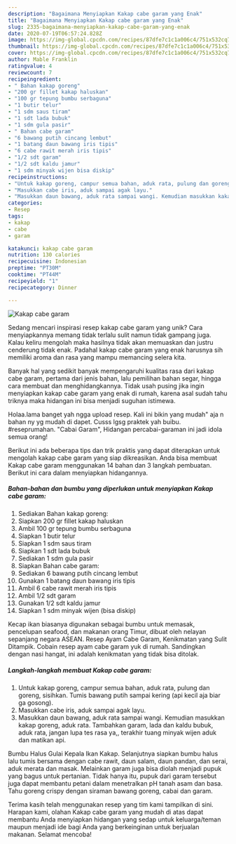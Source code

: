 ```yaml
---
description: "Bagaimana Menyiapkan Kakap cabe garam yang Enak"
title: "Bagaimana Menyiapkan Kakap cabe garam yang Enak"
slug: 2335-bagaimana-menyiapkan-kakap-cabe-garam-yang-enak
date: 2020-07-19T06:57:24.828Z
image: https://img-global.cpcdn.com/recipes/87dfe7c1c1a006c4/751x532cq70/kakap-cabe-garam-foto-resep-utama.jpg
thumbnail: https://img-global.cpcdn.com/recipes/87dfe7c1c1a006c4/751x532cq70/kakap-cabe-garam-foto-resep-utama.jpg
cover: https://img-global.cpcdn.com/recipes/87dfe7c1c1a006c4/751x532cq70/kakap-cabe-garam-foto-resep-utama.jpg
author: Mable Franklin
ratingvalue: 4
reviewcount: 7
recipeingredient:
- " Bahan kakap goreng"
- "200 gr fillet kakap haluskan"
- "100 gr tepung bumbu serbaguna"
- "1 butir telur"
- "1 sdm saus tiram"
- "1 sdt lada bubuk"
- "1 sdm gula pasir"
- " Bahan cabe garam"
- "6 bawang putih cincang lembut"
- "1 batang daun bawang iris tipis"
- "6 cabe rawit merah iris tipis"
- "1/2 sdt garam"
- "1/2 sdt kaldu jamur"
- "1 sdm minyak wijen bisa diskip"
recipeinstructions:
- "Untuk kakap goreng, campur semua bahan, aduk rata, pulung dan goreng, sisihkan. Tumis bawang putih sampai kering (api kecil aja biar ga gosong)."
- "Masukkan cabe iris, aduk sampai agak layu."
- "Masukkan daun bawang, aduk rata sampai wangi. Kemudian masukkan kakap goreng, aduk rata. Tambahkan garam, lada dan kaldu bubuk, aduk rata, jangan lupa tes rasa ya,, terakhir tuang minyak wijen aduk dan matikan api."
categories:
- Resep
tags:
- kakap
- cabe
- garam

katakunci: kakap cabe garam 
nutrition: 130 calories
recipecuisine: Indonesian
preptime: "PT30M"
cooktime: "PT44M"
recipeyield: "1"
recipecategory: Dinner

---
```



![Kakap cabe garam](https://img-global.cpcdn.com/recipes/87dfe7c1c1a006c4/751x532cq70/kakap-cabe-garam-foto-resep-utama.jpg)

Sedang mencari inspirasi resep kakap cabe garam yang unik? Cara menyiapkannya memang tidak terlalu sulit namun tidak gampang juga. Kalau keliru mengolah maka hasilnya tidak akan memuaskan dan justru cenderung tidak enak. Padahal kakap cabe garam yang enak harusnya sih memiliki aroma dan rasa yang mampu memancing selera kita.

Banyak hal yang sedikit banyak mempengaruhi kualitas rasa dari kakap cabe garam, pertama dari jenis bahan, lalu pemilihan bahan segar, hingga cara membuat dan menghidangkannya. Tidak usah pusing jika ingin menyiapkan kakap cabe garam yang enak di rumah, karena asal sudah tahu triknya maka hidangan ini bisa menjadi suguhan istimewa.

Holaa.lama banget yah ngga upload resep. Kali ini bikin yang mudah&#34; aja n bahan ny yg mudah di dapet. Cusss lgsg praktek yah buibu. #reseprumahan. &#34;Cabai Garam&#34;, Hidangan percabai-garaman ini jadi idola semua orang!


Berikut ini ada beberapa tips dan trik praktis yang dapat diterapkan untuk mengolah kakap cabe garam yang siap dikreasikan. Anda bisa membuat Kakap cabe garam menggunakan 14 bahan dan 3 langkah pembuatan. Berikut ini cara dalam menyiapkan hidangannya.

<!--inarticleads1-->

##### Bahan-bahan dan bumbu yang diperlukan untuk menyiapkan Kakap cabe garam:

1. Sediakan  Bahan kakap goreng:
1. Siapkan 200 gr fillet kakap haluskan
1. Ambil 100 gr tepung bumbu serbaguna
1. Siapkan 1 butir telur
1. Siapkan 1 sdm saus tiram
1. Siapkan 1 sdt lada bubuk
1. Sediakan 1 sdm gula pasir
1. Siapkan  Bahan cabe garam:
1. Sediakan 6 bawang putih cincang lembut
1. Gunakan 1 batang daun bawang iris tipis
1. Ambil 6 cabe rawit merah iris tipis
1. Ambil 1/2 sdt garam
1. Gunakan 1/2 sdt kaldu jamur
1. Siapkan 1 sdm minyak wijen (bisa diskip)


Kecap ikan biasanya digunakan sebagai bumbu untuk memasak, pencelupan seafood, dan makanan orang Timur, dibuat oleh nelayan sepanjang negara ASEAN. Resep Ayam Cabe Garam, Kenikmatan yang Sulit Ditampik. Cobain resep ayam cabe garam yuk di rumah. Sandingkan dengan nasi hangat, ini adalah kenikmatan yang tidak bisa ditolak. 

<!--inarticleads2-->

##### Langkah-langkah membuat Kakap cabe garam:

1. Untuk kakap goreng, campur semua bahan, aduk rata, pulung dan goreng, sisihkan. Tumis bawang putih sampai kering (api kecil aja biar ga gosong).
1. Masukkan cabe iris, aduk sampai agak layu.
1. Masukkan daun bawang, aduk rata sampai wangi. Kemudian masukkan kakap goreng, aduk rata. Tambahkan garam, lada dan kaldu bubuk, aduk rata, jangan lupa tes rasa ya,, terakhir tuang minyak wijen aduk dan matikan api.


Bumbu Halus Gulai Kepala Ikan Kakap. Selanjutnya siapkan bumbu halus lalu tumis bersama dengan cabe rawit, daun salam, daun pandan, dan serai, aduk merata dan masak. Melainkan garam juga bisa diolah menjadi pupuk yang bagus untuk pertanian. Tidak hanya itu, pupuk dari garam tersebut juga dapat membantu petani dalam menetralkan pH tanah asam dan basa. Tahu goreng crispy dengan siraman bawang goreng, cabai dan garam. 

Terima kasih telah menggunakan resep yang tim kami tampilkan di sini. Harapan kami, olahan Kakap cabe garam yang mudah di atas dapat membantu Anda menyiapkan hidangan yang sedap untuk keluarga/teman maupun menjadi ide bagi Anda yang berkeinginan untuk berjualan makanan. Selamat mencoba!
